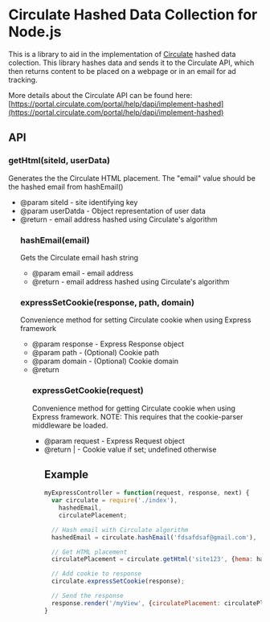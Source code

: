 # Circulate Hashed Data Collection for Node.js

This is a library to aid in the implementation of [Circulate](http://www.circulate.com) hashed data colection. This library hashes data and sends it to the Circulate API, which then returns content to be placed on a webpage or in an email for ad tracking.

More details about the Circulate API can be found here: [https://portal.circulate.com/portal/help/dapi/implement-hashed](https://portal.circulate.com/portal/help/dapi/implement-hashed)

## API

### getHtml(siteId, userData)

Generates the the Circulate HTML placement. The "email" value should be the hashed email from hashEmail()

- @param <number> siteId - site identifying key
- @param <object> userDatda - Object representation of user data
- @return <String> - email address hashed using Circulate's algorithm

### hashEmail(email)

Gets the Circulate email hash string

- @param <string> email - email address
- @return <string> - email address hashed using Circulate's algorithm

### expressSetCookie(response, path, domain)

Convenience method for setting Circulate cookie when using Express framework

- @param <object> response - Express Response object
- @param <string> path - (Optional) Cookie path
- @param <string> domain - (Optional) Cookie domain
- @return <undefined>

### expressGetCookie(request)

Convenience method for getting Circulate cookie when using Express framework. NOTE: This requires that the cookie-parser middleware be loaded.

- @param <object> request - Express Request object
- @return <undefined>|<object> - Cookie value if set; undefined otherwise


## Example

```js
myExpressController = function(request, response, next) {
  var circulate = require('./index'),
    hashedEmail,
    circulatePlacement;

  // Hash email with Circulate algorithm
  hashedEmail = circulate.hashEmail('fdsafdsaf@gmail.com'),

  // Get HTML placement
  circulatePlacement = circulate.getHtml('site123', {hema: hashedEmail});

  // Add cookie to response
  circulate.expressSetCookie(response);

  // Send the response
  response.render('/myView', {circulatePlacement: circulatePlacement})
}
```